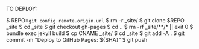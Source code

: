 TO DEPLOY:

$ REPO=`git config remote.origin.url`
$ rm -r _site/
$ git clone $REPO _site
$ cd _site
$ git checkout gh-pages
$ cd ..
$ rm -rf _site/**/* || exit 0
$ bundle exec jekyll build
$ cp CNAME _site/
$ cd _site
$ git add -A . 
$ git commit -m "Deploy to GitHub Pages: ${SHA}"
$ git push

